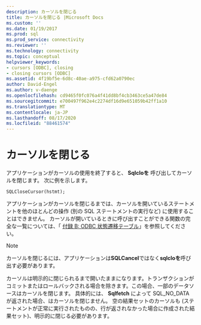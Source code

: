 ```yaml
---
description: カーソルを閉じる
title: カーソルを閉じる |Microsoft Docs
ms.custom: ''
ms.date: 01/19/2017
ms.prod: sql
ms.prod_service: connectivity
ms.reviewer: ''
ms.technology: connectivity
ms.topic: conceptual
helpviewer_keywords:
- cursors [ODBC], closing
- closing cursors [ODBC]
ms.assetid: 4f19bf5e-6d8c-40ae-a975-cfd62a0790ec
author: David-Engel
ms.author: v-daenge
ms.openlocfilehash: cd9465f0fc076a4f41dd8bf4cb3463ce5a47de84
ms.sourcegitcommit: e700497f962e4c2274df16d9e651059b42ff1a10
ms.translationtype: MT
ms.contentlocale: ja-JP
ms.lasthandoff: 08/17/2020
ms.locfileid: "88461574"
---
```

# <a name="closing-the-cursor"></a>カーソルを閉じる
アプリケーションがカーソルの使用を終了すると、 **Sqlcloを** 呼び出してカーソルを閉じます。 次に例を示します。  
  
```  
SQLCloseCursor(hstmt);  
```  
  
 アプリケーションがカーソルを閉じるまでは、カーソルを開いているステートメントを他のほとんどの操作 (別の SQL ステートメントの実行など) に使用することはできません。 カーソルが開いているときに呼び出すことができる関数の完全な一覧については、「 [付録 B: ODBC 状態遷移テーブル](../../../odbc/reference/appendixes/appendix-b-odbc-state-transition-tables.md)」を参照してください。  
  
> [!NOTE]  
>  カーソルを閉じるには、アプリケーションは**SQLCancel**ではなく**sqlcloを**呼び出す必要があります。  
  
 カーソルは明示的に閉じられるまで開いたままになります。トランザクションがコミットまたはロールバックされる場合を除きます。この場合、一部のデータソースはカーソルを閉じます。 具体的には、 **Sqlfetch** によって SQL_NO_DATA が返された場合、はカーソルを閉じません。 空の結果セットのカーソルも (ステートメントが正常に実行されたものの、行が返されなかった場合に作成された結果セット)、明示的に閉じる必要があります。
